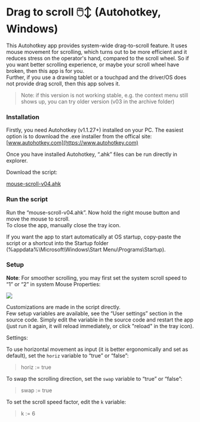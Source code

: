 # Drag to scroll  🖱️↕ (Autohotkey, Windows)
This Autohotkey app provides system-wide drag-to-scroll feature. It uses mouse movement for scrolling, which turns out to be more efficient and it reduces stress on the operator's hand, compared to the scroll wheel. So if you want better scrolling experience, or maybe your scroll wheel have broken, then this app is for you.  
Further, if you use a drawing tablet or a touchpad and the driver/OS does not provide drag scroll, then this app solves it.  

> Note: if this version is not working stable, e.g. the context menu still shows up, you can try older version (v03 in the archive folder)  

### Installation
Firstly, you need Autohotkey (v1.1.27+) installed on your PC. The easiest option is to download the .exe installer from the offical site: [www.autohotkey.com](https://www.autohotkey.com)  

Once you have installed Autohotkey, “.ahk” files can be run directly in explorer.  

Download the script:  

[mouse-scroll-v04.ahk](mouse-scroll-v04.ahk)  


### Run the script

Run the “mouse-scroll-v04.ahk”. Now hold the right mouse button and move the mouse to scroll.  
To close the app, manually close the tray icon.  

If you want the app to start automatically at OS startup, copy-paste the script or a shortcut into the Startup folder (%appdata%\Microsoft\Windows\Start Menu\Programs\Startup).  

### Setup 
**Note**: For smoother scrolling, you may first set the system scroll speed to “1” or “2” in system Mouse Properties:   

<img src="./img/wheel.png">  
 
Customizations are made in the script directly.  
Few setup variables are available, see the “User settings” section in the source code. Simply edit the variable in the source code and restart the app (just run it again, it will reload immediately, or click "reload" in the tray icon).

Settings:   

To use horizontal movement as input (it is better ergonomically and set as default), set the `horiz` variable to “true” or “false”:  
> horiz := true 				
 
To swap the scrolling direction, set the `swap` variable to “true” or “false”:  
> swap := true  

To set the scroll speed factor, edit the `k` variable:  
> k := 6  



